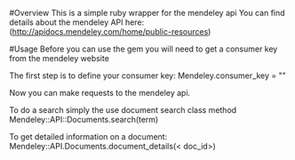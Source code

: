 #Overview
This is a simple ruby wrapper for the mendeley api
You can find details about the mendeley API here:
(http://apidocs.mendeley.com/home/public-resources)

#Usage
Before you can use the gem you will need to get a consumer key from the
mendeley website

The first step is to define your consumer key:
    Mendeley.consumer_key = "<Your key here>"

Now you can make requests to the mendeley api. 

To do a search simply the use document search class method
    Mendeley::API::Documents.search(term)

To get detailed information on a document:
    Mendeley::API.Documents.document_details(< doc_id>)
